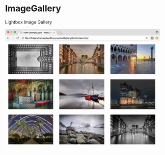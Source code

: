 # ImageGallery
Lightbox Image Gallery

![Three Columns](https://github.com/hameister/ImageGallery/blob/master/ThreeColumn.jpg "Three Columns")

